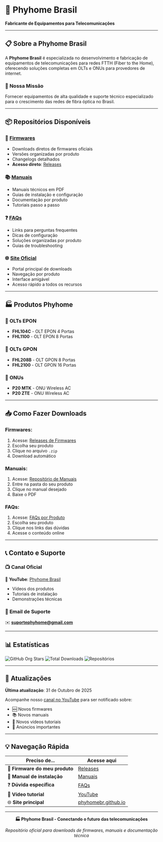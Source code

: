 # 🏢 Phyhome Brasil

**Fabricante de Equipamentos para Telecomunicações**

---

## 📋 Sobre a Phyhome Brasil

A **Phyhome Brasil** é especializada no desenvolvimento e fabricação de equipamentos de telecomunicações para redes FTTH (Fiber to the Home), oferecendo soluções completas em OLTs e ONUs para provedores de internet.

### 🎯 **Nossa Missão**
Fornecer equipamentos de alta qualidade e suporte técnico especializado para o crescimento das redes de fibra óptica no Brasil.

---

## 📦 **Repositórios Disponíveis**

### 🔧 [**Firmwares**](https://github.com/phyhomebr/firmwares)
- Downloads diretos de firmwares oficiais
- Versões organizadas por produto
- Changelogs detalhados
- **Acesso direto**: [Releases](https://github.com/phyhomebr/firmwares/releases)

### 📚 [**Manuais**](https://github.com/phyhomebr/manuais)
- Manuais técnicos em PDF
- Guias de instalação e configuração
- Documentação por produto
- Tutoriais passo a passo

### ❓ [**FAQs**](https://github.com/phyhomebr/faqs)
- Links para perguntas frequentes
- Dicas de configuração
- Soluções organizadas por produto
- Guias de troubleshooting

### 🌐 [**Site Oficial**](https://phyhomebr.github.io)
- Portal principal de downloads
- Navegação por produto
- Interface amigável
- Acesso rápido a todos os recursos

---

## 🏭 **Produtos Phyhome**

### 🔌 **OLTs EPON**
- **FHL104C** - OLT EPON 4 Portas
- **FHL1100** - OLT EPON 8 Portas

### 🔌 **OLTs GPON**  
- **FHL208B** - OLT GPON 8 Portas
- **FHL2100** - OLT GPON 16 Portas

### 📡 **ONUs**
- **P20 MTK** - ONU Wireless AC
- **P20 ZTE** - ONU Wireless AC

---

## 📥 **Como Fazer Downloads**

### **Firmwares:**
1. Acesse: [Releases de Firmwares](https://github.com/phyhomebr/firmwares/releases)
2. Escolha seu produto
3. Clique no arquivo `.zip`
4. Download automático

### **Manuais:**
1. Acesse: [Repositório de Manuais](https://github.com/phyhomebr/manuais)
2. Entre na pasta do seu produto
3. Clique no manual desejado
4. Baixe o PDF

### **FAQs:**
1. Acesse: [FAQs por Produto](https://github.com/phyhomebr/faqs)
2. Escolha seu produto
3. Clique nos links das dúvidas
4. Acesse o conteúdo online

---

## 📞 **Contato e Suporte**

### 📺 **Canal Oficial**
🎥 **YouTube**: [Phyhome Brasil](https://www.youtube.com/@phyhomebrasil1545)
- Vídeos dos produtos
- Tutoriais de instalação
- Demonstrações técnicas

### 📧 **Email de Suporte**
✉️ **suportephyhome@gmail.com**

---

## 📊 **Estatísticas**

![GitHub Org Stars](https://img.shields.io/github/stars/phyhomebr?style=social)
![Total Downloads](https://img.shields.io/github/downloads/phyhomebr/firmwares/total)
![Repositórios](https://img.shields.io/badge/Repositórios-4-blue)

---

## 🔄 **Atualizações**

**Última atualização**: 31 de Outubro de 2025

Acompanhe nosso [canal no YouTube](https://www.youtube.com/@phyhomebrasil1545) para ser notificado sobre:
- 🆕 Novos firmwares
- 📚 Novos manuais
- 🎥 Novos vídeos tutoriais
- 📢 Anúncios importantes

---

## 💡 **Navegação Rápida**

| Preciso de... | Acesse aqui |
|---------------|-------------|
| 🔧 **Firmware do meu produto** | [Releases](https://github.com/phyhomebr/firmwares/releases) |
| 📖 **Manual de instalação** | [Manuais](https://github.com/phyhomebr/manuais) |
| ❓ **Dúvida específica** | [FAQs](https://github.com/phyhomebr/faqs) |
| 🎥 **Vídeo tutorial** | [YouTube](https://www.youtube.com/@phyhomebrasil1545) |
| 🌐 **Site principal** | [phyhomebr.github.io](https://phyhomebr.github.io) |

---

<div align="center">

**🏭 Phyhome Brasil - Conectando o futuro das telecomunicações**

*Repositório oficial para downloads de firmwares, manuais e documentação técnica*

</div>
